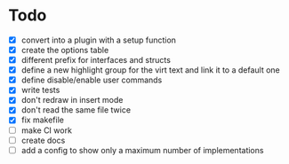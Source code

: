 # Todo

- [x] convert into a plugin with a setup function
- [x] create the options table
- [x] different prefix for interfaces and structs
- [x] define a new highlight group for the virt text and link it to a default one
- [x] define disable/enable user commands
- [x] write tests
- [x] don't redraw in insert mode
- [x] don't read the same file twice
- [x] fix makefile
- [ ] make CI work
- [ ] create docs
- [ ] add a config to show only a maximum number of implementations
